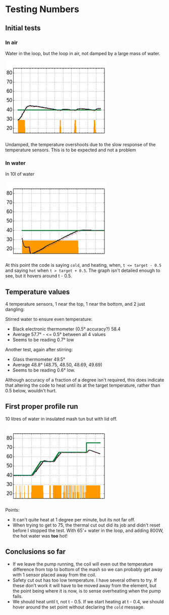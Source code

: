 # Testing Numbers

## Initial tests

### In air
Water in the loop, but the loop in air, not damped by a large mass of water.

![Test in air](doc/air_test.png)

Undamped, the temperature overshoots due to the slow response of the temperature sensors. This is to be expected and not a problem

### In water
In 10l of water

![Test in water](doc/water_test.png)

At this point the code is saying `cold`, and heating, when,  `t <= target - 0.5` and saying `hot` when `t > target + 0.5`.
The graph isn't detailed enough to see, but it hovers around t - 0.5.

## Temperature values

4 temperature sensors, 1 near the top, 1 near the bottom, and 2 just dangling:

Stirred water to ensure even temperature:
* Black electronic thermometer (0.5&deg; accuracy?) 58.4
* Average 57.7&deg; - <= 0.5&deg; between all 4 values
* Seems to be reading 0.7&deg; low

Another test, again after stirring:
* Glass thermometer 49.5&deg;
* Average 48.8&deg; (48.75, 48.50, 48.69, 49.69)
* Seems to be reading 0.6&deg; low.

Although accuracy of a fraction of a degree isn't required, this does indicate that altering the code to heat until its at the target temperature, rather than 0.5 below, wouldn't hurt.

## First proper profile run

10 litres of water in insulated mash tun but with lid off.

![Wheat profile test run](doc/test1.png)

Points:
* It can't quite heat at 1 degree per minute, but its not far off.
* When trying to get to 75, the thermal cut out did its job and didn't reset before I stopped the test. With 65'+ water in the loop, and adding 800W, the hot water was **too** hot!


## Conclusions so far

* If we leave the pump running, the coil will even out the temperature difference from top to bottom of the mash so we can probably get away with 1 sensor placed away from the coil.
* Safety cut out has too low temperature. I have several others to try. If these don't work it will have to be moved away from the element, but the point being where it is now, is to sense overheating when the pump fails.
* We should heat until t, not t - 0.5. If we start heating at t - 0.4, we should hover around the set point without declaring the `cold` message.

